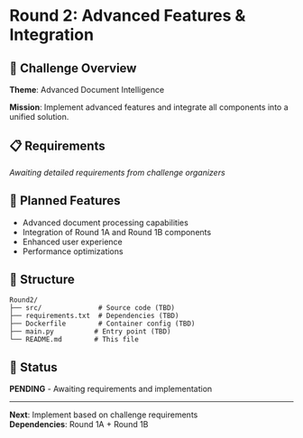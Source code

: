 # Round 2: Advanced Features & Integration

## 🎯 Challenge Overview

**Theme**: Advanced Document Intelligence

**Mission**: Implement advanced features and integrate all components into a unified solution.

## 📋 Requirements

*Awaiting detailed requirements from challenge organizers*

## 🚀 Planned Features

- Advanced document processing capabilities
- Integration of Round 1A and Round 1B components
- Enhanced user experience
- Performance optimizations

## 📁 Structure

```
Round2/
├── src/              # Source code (TBD)
├── requirements.txt  # Dependencies (TBD)
├── Dockerfile        # Container config (TBD)
├── main.py          # Entry point (TBD)
└── README.md        # This file
```

## 🔄 Status

**PENDING** - Awaiting requirements and implementation

---

**Next**: Implement based on challenge requirements  
**Dependencies**: Round 1A + Round 1B
